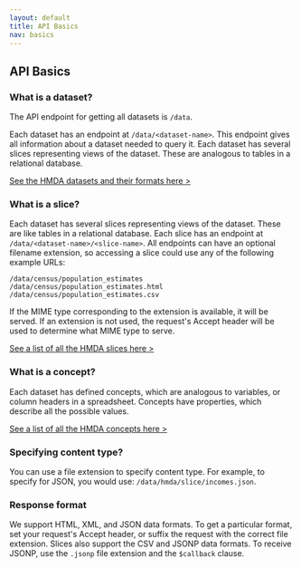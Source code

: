 ```yaml
---
layout: default
title: API Basics
nav: basics
---
```


## API Basics

### What is a dataset?
The API endpoint for getting all datasets is `/data`.

Each dataset has an endpoint at `/data/<dataset-name>`. This endpoint gives all information about a dataset needed to query it. Each dataset has several slices representing views of the dataset. These are analogous to tables in a relational database.

[See the HMDA datasets and their formats here >](http://mortgages.demo.cfpb.gov/learn-more.html)

### What is a slice?
Each dataset has several slices representing views of the dataset. These are like tables in a relational database. Each slice has an
endpoint at `/data/<dataset-name>/<slice-name>`. All endpoints can have an optional filename extension, so accessing a slice
could use any of the following example URLs:

```
/data/census/population_estimates
/data/census/population_estimates.html
/data/census/population_estimates.csv
```

If the MIME type corresponding to the extension is available, it will be served. If an extension is not used, the request's Accept header will be used to determine what MIME type to serve.

[See a list of all the HMDA slices here >](http://qu.demo.cfpb.gov/data/hmda)

### What is a concept?
Each dataset has defined concepts, which are analogous to variables, or column headers in a spreadsheet. Concepts have properties,
which describe all the possible values.

[See a list of all the HMDA concepts here >](http://qu.demo.cfpb.gov/data/hmda)

### Specifying content type?
You can use a file extension to specify content type. For example, to specify for JSON, you would use:
`/data/hmda/slice/incomes.json`.

### Response format
We support HTML, XML, and JSON data formats. To get a particular format, set your request's Accept header, or suffix the request with the correct file extension. Slices also support the CSV and JSONP data formats. To receive JSONP, use the `.jsonp` file extension and the `$callback` clause.
